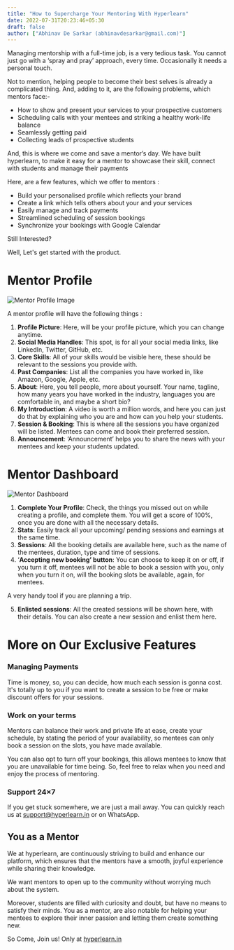 ```yaml
---
title: "How to Supercharge Your Mentoring With Hyperlearn"
date: 2022-07-31T20:23:46+05:30
draft: false
author: ["Abhinav De Sarkar (abhinavdesarkar@gmail.com)"]
---
```


Managing mentorship with a full-time job, is a very tedious task. You cannot just go with a ‘spray and pray’ approach, every time. Occasionally it needs a personal touch.

Not to mention, helping people to become their best selves is already a complicated thing. And, adding to it, are the following problems, which mentors face:-

- How to show and present your services to your prospective customers
- Scheduling calls with your mentees and striking a healthy work-life balance
- Seamlessly getting paid
- Collecting leads of prospective students

And, this is where we come and save a mentor’s day. We have built hyperlearn, to make it easy for a mentor to showcase their skill, connect with students and manage their payments

Here, are a few features, which we offer to mentors :

- Build your personalised profile which reflects your brand
- Create a link which tells others about your and your services
- Easily manage and track payments
- Streamlined scheduling of session bookings
- Synchronize your bookings with Google Calendar

Still Interested?

Well, Let's get started with the product.

# Mentor Profile

![Mentor Profile Image](/blog/mentor_profile.png)

A mentor profile will have the following things :

1. **Profile Picture**: Here, will be your profile picture, which you can change anytime.
2. **Social Media Handles**: This spot, is for all your social media links, like LinkedIn, Twitter, GitHub, etc. 
3. **Core Skills**: All of your skills would be visible here, these should be relevant to the sessions you provide with.
4. **Past Companies**: List all the companies you have worked in, like Amazon, Google, Apple, etc.
5. **About**: Here, you tell people, more about yourself. Your name, tagline, how many years you have worked in the industry, languages you are comfortable in, and maybe a short bio?
6. **My Introduction**: A video is worth a million words, and here you can just do that by explaining who you are and how can you help your students.
7. **Session & Booking**: This is where all the sessions you have organized will be listed. Mentees can come and book their preferred session.
8. **Announcement**:  ‘Announcement’ helps you to share the news with your mentees and keep your students updated.

# Mentor Dashboard

![Mentor Dashboard](/blog/mentor_dashboard.png)

1. **Complete Your Profile**: Check, the things you missed out on while creating a profile, and complete them. You will get a score of 100%, once you are done with all the necessary details.
2. **Stats**: Easily track all your upcoming/ pending sessions and earnings at the same time.
3. **Sessions**: All the booking details are available here, such as the name of the mentees, duration, type and time of sessions.
4. ‘**Accepting new booking’ button**: You can choose to keep it on or off, if you turn it off, mentees will not be able to book a session with you, only when you turn it on, will the booking slots be available, again, for mentees. 

 A very handy tool if you are planning a trip.
    
5. **Enlisted sessions**: All the created sessions will be shown here, with their details. You can also create a new session and enlist them here.


# More on Our Exclusive Features

### Managing Payments

Time is money, so, you can decide, how much each session is gonna cost. It's totally up to you if you want to create a session to be free or make discount offers for your sessions. 

### Work on your terms

Mentors can balance their work and private life at ease, create your schedule, by stating the period of your availability, so mentees can only book a session on the slots, you have made available.

You can also opt to turn off your bookings, this allows mentees to know that you are unavailable for time being. So, feel free to relax when you need and enjoy the process of mentoring.

### Support 24×7

If you get stuck somewhere, we are just a mail away. You can quickly reach us at [support@hyperlearn.in](mailto:support@hyperlearn.in) or on WhatsApp.

## You as a Mentor

We at hyperlearn, are continuously striving to build and enhance our platform, which ensures that the mentors have a smooth, joyful experience while sharing their knowledge. 

We want mentors to open up to the community without worrying much about the system.

Moreover, students are filled with curiosity and doubt, but have no means to satisfy their minds. You as a mentor, are also notable for helping your mentees to explore their inner passion and letting them create something new.

So Come, Join us! Only at [hyperlearn.in](http://hyperlearn.in)